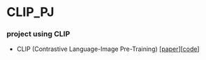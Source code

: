 # CLIP_PJ
### project using CLIP   
- CLIP (Contrastive Language-Image Pre-Training) [[paper](https://arxiv.org/pdf/2103.00020.pdf)][[code](https://github.com/openai/CLIP)]
